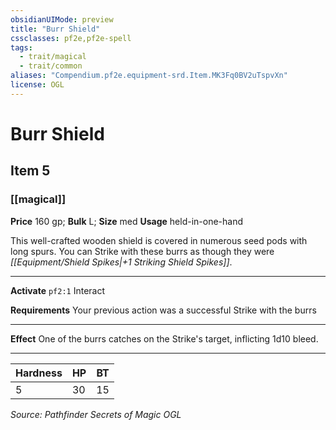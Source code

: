 ```yaml
---
obsidianUIMode: preview
title: "Burr Shield"
cssclasses: pf2e,pf2e-spell
tags:
  - trait/magical
  - trait/common
aliases: "Compendium.pf2e.equipment-srd.Item.MK3Fq0BV2uTspvXn"
license: OGL
---
```

# Burr Shield
## Item 5
### [[magical]]


**Price** 160 gp; 
**Bulk** L; **Size** med
**Usage** held-in-one-hand

This well-crafted wooden shield is covered in numerous seed pods with long spurs. You can Strike with these burrs as though they were _[[Equipment/Shield Spikes|+1 Striking Shield Spikes]]_.

* * *

**Activate** `pf2:1` Interact

**Requirements** Your previous action was a successful Strike with the burrs

* * *

**Effect** One of the burrs catches on the Strike's target, inflicting 1d10 bleed.

* * *

  

| Hardness | HP | BT |
| --- | --- | --- |
| 5 | 30 | 15 |

*Source: Pathfinder Secrets of Magic*
*OGL*
